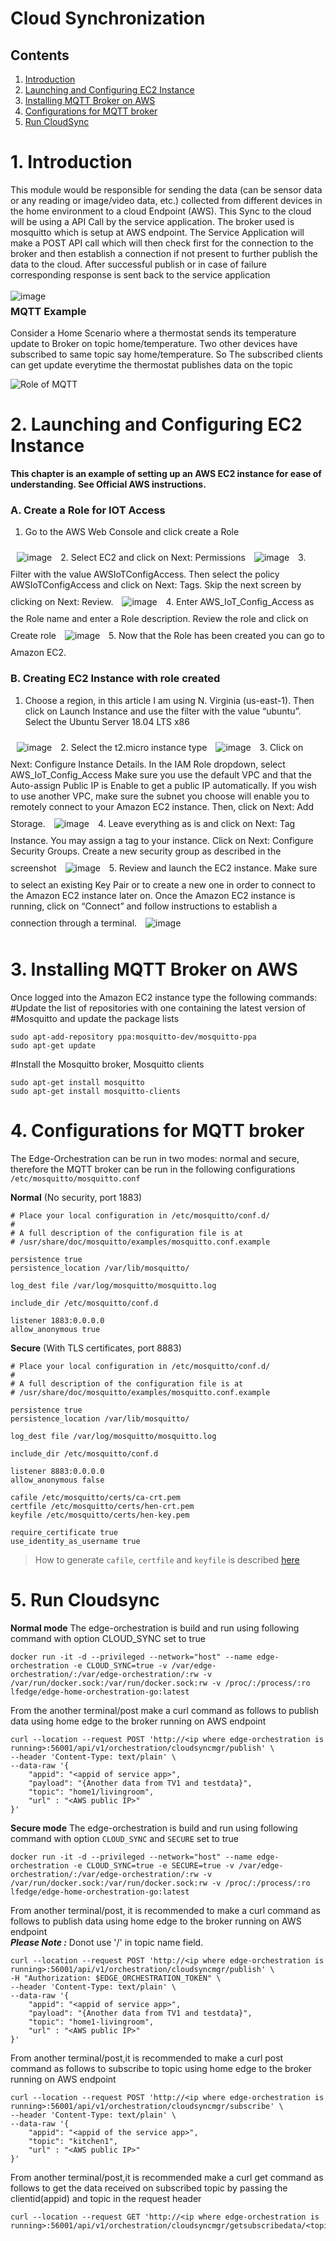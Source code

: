# Cloud Synchronization
## Contents
1. [Introduction](#1-Introduction)
2. [Launching and Configuring EC2 Instance](#2-Launching-and-Configuring-EC2-Instance)
3. [Installing MQTT Broker on AWS](#3-Installing-MQTT-Broker-on-AWS)
4. [Configurations for MQTT broker](#4-Configurations-for-MQTT)
5. [Run CloudSync](#5-Run-Cloudsync)

# 1. Introduction
This module would be responsible for sending the data (can be sensor data or any reading or image/video data, etc.) collected from different devices in the home environment to a cloud Endpoint (AWS). This Sync to the cloud will be using a API Call by the service application. The broker used is mosquitto which is setup at AWS endpoint. The Service Application will make a POST API call which will then check first for the connection to the broker and then establish a connection if not present to further publish the data to the cloud. After successful publish or in case of failure corresponding response is sent back to the service application<br><br>
<img src="images/CloudSync/MQTTArchitecture.png" alt="image" align="left"/>

### MQTT Example
Consider a Home Scenario where a thermostat sends its temperature update to Broker on topic home/temperature. Two other devices have subscribed to same topic say home/temperature. So The subscribed clients can get update everytime the thermostat publishes data on the topic

![Role of MQTT](images/CloudSync/RoleOfMQTT.png)

# 2. Launching and Configuring EC2 Instance

**This chapter is an example of setting up an AWS EC2 instance for ease of understanding. See Official AWS instructions.**

### A. Create a Role for IOT Access
1. Go to the AWS Web Console and click create a Role
<img src="images/CloudSync/EC2-1.png" alt="image" style="margin:10px"/> 
2. Select EC2 and click on Next: Permissions 
<img src="images/CloudSync/EC2-2.png" alt="image" style="margin:10px"/>
3. Filter with the value AWSIoTConfigAccess. Then select the policy AWSIoTConfigAccess and click on Next: Tags. Skip the next screen by clicking on Next: Review.
<img src="images/CloudSync/EC2-3.png" alt="image" style="margin:10px"/>
4. Enter AWS_IoT_Config_Access as the Role name and enter a Role description. Review the role and click on Create role
<img src="images/CloudSync/EC2-4.png" alt="image" style="margin:10px"/>
5. Now that the Role has been created you can go to Amazon EC2.

### B. Creating EC2 Instance with role created

1. Choose a region, in this article I am using N. Virginia (us-east-1). Then click on Launch Instance and use the filter with the value “ubuntu”. Select the Ubuntu Server 18.04 LTS x86 
<img src="images/CloudSync/EC2-5.png" alt="image" style="margin:10px"/>
2. Select the t2.micro instance type 
<img src="images/CloudSync/EC2-6.png" alt="image" style="margin:10px"/>
3. Click on Next: Configure Instance Details. In the IAM Role dropdown, select AWS_IoT_Config_Access
Make sure you use the default VPC and that the Auto-assign Public IP is Enable to get a public IP automatically. If you wish to use another VPC, make sure the subnet you choose will enable you to remotely connect to your Amazon EC2 instance. Then, click on Next: Add Storage.
<img src="images/CloudSync/EC2-7.png" alt="image" style="margin:10px"/>
4. Leave everything as is and click on Next: Tag Instance. You may assign a tag to your instance. Click on Next: Configure Security Groups. Create a new security group as described in the screenshot
<img src="images/CloudSync/EC2-8.png" alt="image" style="margin:10px"/>
5. Review and launch the EC2 instance. Make sure to select an existing Key Pair or to create a new one in order to connect to the Amazon EC2 instance later on. Once the Amazon EC2 instance is running, click on “Connect” and follow instructions to establish a connection through a terminal.
<img src="images/CloudSync/EC2-9.png" alt="image" style="margin:10px"/>


# 3. Installing MQTT Broker on AWS

Once logged into the Amazon EC2 instance type the following commands:
#Update the list of repositories with one containing the latest version of #Mosquitto and update the package lists
```
sudo apt-add-repository ppa:mosquitto-dev/mosquitto-ppa
sudo apt-get update

```
#Install the Mosquitto broker, Mosquitto clients 
```
sudo apt-get install mosquitto
sudo apt-get install mosquitto-clients
```

# 4. Configurations for MQTT broker
The Edge-Orchestration can be run in two modes: normal and secure, therefore the MQTT broker can be run in the following configurations `/etc/mosquitto/mosquitto.conf`

**Normal** (No security, port 1883)
```
# Place your local configuration in /etc/mosquitto/conf.d/
#
# A full description of the configuration file is at
# /usr/share/doc/mosquitto/examples/mosquitto.conf.example

persistence true
persistence_location /var/lib/mosquitto/

log_dest file /var/log/mosquitto/mosquitto.log

include_dir /etc/mosquitto/conf.d

listener 1883:0.0.0.0
allow_anonymous true
```

**Secure** (With TLS certificates, port 8883)
```
# Place your local configuration in /etc/mosquitto/conf.d/
#
# A full description of the configuration file is at
# /usr/share/doc/mosquitto/examples/mosquitto.conf.example

persistence true
persistence_location /var/lib/mosquitto/

log_dest file /var/log/mosquitto/mosquitto.log

include_dir /etc/mosquitto/conf.d

listener 8883:0.0.0.0
allow_anonymous false

cafile /etc/mosquitto/certs/ca-crt.pem
certfile /etc/mosquitto/certs/hen-crt.pem
keyfile /etc/mosquitto/certs/hen-key.pem

require_certificate true
use_identity_as_username true
```

> How to generate `cafile`, `certfile` and  `keyfile` is described [here](https://github.com/lf-edge/edge-home-orchestration-go/blob/master/docs/secure_manager.md#53-generation-key-infrastructure)

# 5. Run Cloudsync 

**Normal mode**
The edge-orchestration is build and run using following command with option CLOUD_SYNC set to true
```
docker run -it -d --privileged --network="host" --name edge-orchestration -e CLOUD_SYNC=true -v /var/edge-orchestration/:/var/edge-orchestration/:rw -v /var/run/docker.sock:/var/run/docker.sock:rw -v /proc/:/process/:ro  lfedge/edge-home-orchestration-go:latest
```
From the another terminal/post make a curl command as follows to publish data using home edge to the broker running on AWS endpoint

```
curl --location --request POST 'http://<ip where edge-orchestration is running>:56001/api/v1/orchestration/cloudsyncmgr/publish' \
--header 'Content-Type: text/plain' \
--data-raw '{
    "appid": "<appid of service app>",
    "payload": "{Another data from TV1 and testdata}",
    "topic": "home1/livingroom",
    "url" : "<AWS public IP>"
}'
```
**Secure mode**
The edge-orchestration is build and run using following command with option `CLOUD_SYNC` and `SECURE` set to true
```
docker run -it -d --privileged --network="host" --name edge-orchestration -e CLOUD_SYNC=true -e SECURE=true -v /var/edge-orchestration/:/var/edge-orchestration/:rw -v /var/run/docker.sock:/var/run/docker.sock:rw -v /proc/:/process/:ro  lfedge/edge-home-orchestration-go:latest
```
From another terminal/post, it is recommended to make a curl command as follows to publish data using home edge to the broker running on AWS endpoint<br>
***Please Note :***  Donot use '/' in topic name field.

```
curl --location --request POST 'http://<ip where edge-orchestration is running>:56001/api/v1/orchestration/cloudsyncmgr/publish' \
-H "Authorization: $EDGE_ORCHESTRATION_TOKEN" \
--header 'Content-Type: text/plain' \
--data-raw '{
    "appid": "<appid of service app>",
    "payload": "{Another data from TV1 and testdata}",
    "topic": "home1-livingroom",
    "url" : "<AWS public IP>"
}'
```
From another terminal/post,it is recommended to make a curl post command as follows to subscribe to topic using home edge to the broker running on AWS endpoint

```
curl --location --request POST 'http://<ip where edge-orchestration is running>:56001/api/v1/orchestration/cloudsyncmgr/subscribe' \
--header 'Content-Type: text/plain' \
--data-raw '{
    "appid": "<appid of the service app>",
    "topic": "kitchen1",
    "url" : "<AWS public IP>"
}'
```
From another terminal/post,it is recommended make a curl get command as follows to get the data received on subscribed topic by passing the clientid(appid) and topic in the request header

```
curl --location --request GET 'http://<ip where edge-orchestration is running>:56001/api/v1/orchestration/cloudsyncmgr/getsubscribedata/<topicname>/<appid>'
```
